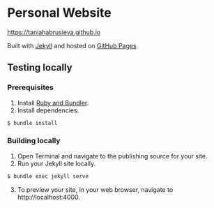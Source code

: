 # Personal Website

https://taniahabrusieva.github.io

Built with [Jekyll](https://jekyllrb.com/) and hosted on [GitHub Pages](https://docs.github.com/en/github/working-with-github-pages/setting-up-a-github-pages-site-with-jekyll)

## Testing locally

### Prerequisites

1. Install [Ruby and Bundler](https://jekyllrb.com/docs/installation/macos/).
2. Install dependencies.

```sh
$ bundle install
```

### Building locally

1. Open Terminal and navigate to the publishing source for your site.
2. Run your Jekyll site locally.

```sh
$ bundle exec jekyll serve
```

3. To preview your site, in your web browser, navigate to http://localhost:4000.

